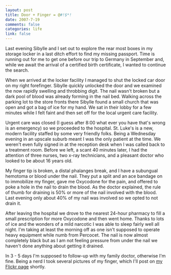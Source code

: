```yaml
--- 
layout: post
title: Door + Finger = @#!$*!
date: 2007-7-19
comments: false
categories: life
link: false
---
```

Last evening Sibylle and I set out to explore the rear most boxes in my storage locker in a last ditch effort to find my missing passport.  Time is running out for me to get one before our trip to Germany in September and, while we await the arrival of a certified birth certificate, I wanted to continue the search.

When we arrived at the locker facility I managed to shut the locked car door on my right forefinger.  Sibylle quickly unlocked the door and we examined the now rapidly swelling and throbbing digit.  The nail wasn't broken but a dark pool of blood was already forming in the nail bed.  Walking across the parking lot to the store fronts there Sibylle found a small church that was open and got a bag of ice for my hand.  We sat in their lobby for a few minutes while I felt faint and then set off for the local urgent care facility.

Urgent care was closed (I guess after 8:00 what ever you have that's wrong is an emergency) so we proceeded to the hospital.  St. Luke's is a new, modern facility staffed by some very friendly folks.  Being a Wednesday evening in an upscale suburb meant I was the only patient at the time.  We weren't even fully signed in at the reception desk when I was called back to a treatment room.  Before we left, a scant 40 minutes later, I had the attention of three nurses, two x-ray technicians, and a pleasant doctor who looked to be about 16 years old.

My finger tip is broken, a distal phalanges break, and I have a subungual hemotoma or blood under the nail.  They put a split and an ace bandage on to immobilize my finger, gave me Oxycodone for the pain, and offered to poke a hole in the nail to drain the blood.  As the doctor explained, the rule of thumb for draining is 50% or more of the nail involved with the blood.  Last evening only about 40% of my nail was involved so we opted to not drain it.

After leaving the hospital we drove to the nearest 24-hour pharmacy to fill a small prescription for more Oxycodone and then went home.  Thanks to lots of ice and the wonders of a mild narcotic I was able to sleep fairly well all night.  I'm taking at least the morning off as one isn't supposed to operate heavy equipment while numb from Percocet.  The nail is now almost completely black but as I am not feeling pressure from under the nail we haven't done anything about getting it drained.

In 3 - 5 days I'm supposed to follow-up with my family doctor, otherwise I'm fine.  Being a nerd I took several pictures of my finger, which I'll post on <a href="http://flickr.com/zanshin" title="Flickr">my Flickr page</a> shortly.
